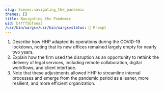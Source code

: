 ```yaml
---
slug: Scenes:navigating_the_pandemic
themes: []
title: Navigating the Pandemic
uid: b4fff5bfaea3
/usr/bin/xargs=/usr/bin/xargs=status: 💬 Prompt
---
```

1. Describe how HHP adapted its operations during the COVID-19 lockdown, noting that its new offices remained largely empty for nearly two years.
2. Explain how the firm used the disruption as an opportunity to rethink the delivery of legal services, including remote collaboration, digital workflows, and client interface.
3. Note that these adjustments allowed HHP to streamline internal processes and emerge from the pandemic period as a leaner, more resilient, and more efficient organization.
